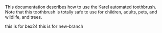 

This documentation describes how to use the Karel automated
toothbrush.
Note that this toothbrush is totally safe to
use for children, adults, pets, and wildlife, and trees.

this is for bex24
this is for new-branch

